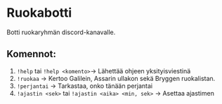 # Ruokabotti
Botti ruokaryhmän discord-kanavalle.

## Komennot:
1. `!help` tai `!help <komento>`-> Lähettää ohjeen yksityisviestinä
2. `!ruokaa` -> Kertoo Galilein, Assarin ullakon sekä Bryggen ruokalistan.
3. `!perjantai` -> Tarkastaa, onko tänään perjantai
4. `!ajastin <sek>` tai `!ajastin <aika> <min, sek>` -> Asettaa ajastimen